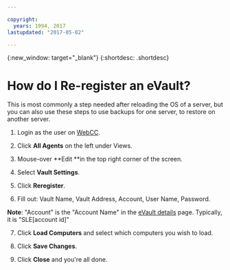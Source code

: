 ```yaml
---

copyright:
  years: 1994, 2017
lastupdated: "2017-05-02"

---
```

{:new_window: target="_blank"}
{:shortdesc: .shortdesc}

# How do I Re-register an eVault?

This is most commonly a step needed after reloading the OS of a server, but you can also use these steps to use backups for one server, to restore on another server.

1. Login as the user on [WebCC](/docs/infrastructure/Backup/access-webcentralcontrol-webcc-evault-backup.html).

2. Click **All Agents** on the left under Views.

3. Mouse-over **Edit **in the top right corner of the screen.

4. Select **Vault Settings**.

5. Click **Reregister**.

6. Fill out: Vault Name, Vault Address, Account, User Name, Password.

**Note**: "Account" is the "Account Name" in the [eVault details](/docs/infrastructure/Backup/view-evault-backup-storage-details.html) page. Typically, it is "SLE[account id]"

7. Click **Load Computers** and select which computers you wish to load.

8. Click **Save Changes**.

9. Click **Close** and you're all done.

